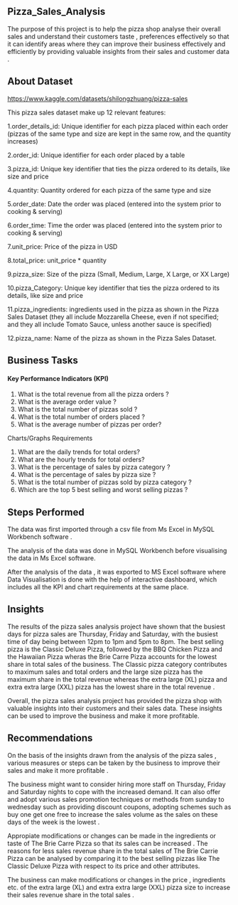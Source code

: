 ## Pizza_Sales_Analysis

The purpose of this project is to help the pizza shop analyse their overall sales and understand their customers taste , preferences effectively so that it can identify areas where they can improve their business effectively and efficiently by providing valuable insights from their sales and customer data .


## About Dataset

 https://www.kaggle.com/datasets/shilongzhuang/pizza-sales 

 This pizza sales dataset make up 12 relevant features:

1.order_details_id: Unique identifier for each pizza placed within each order (pizzas of the same type and size are kept in the same row, and the quantity increases)

2.order_id: Unique identifier for each order placed by a table


3.pizza_id: Unique key identifier that ties the pizza ordered to its details, like size and price

4.quantity: Quantity ordered for each pizza of the same type and size

5.order_date: Date the order was placed (entered into the system prior to cooking & serving)

6.order_time: Time the order was placed (entered into the system prior to cooking & serving)

7.unit_price: Price of the pizza in USD

8.total_price: unit_price * quantity

9.pizza_size: Size of the pizza (Small, Medium, Large, X Large, or XX Large)

10.pizza_Category: Unique key identifier that ties the pizza ordered to its details, like size and price

11.pizza_ingredients: ingredients used in the pizza as shown in the Pizza Sales Dataset (they all include Mozzarella Cheese, even if not specified; and they all include Tomato Sauce, unless another sauce is specified)

12.pizza_name: Name of the pizza as shown in the Pizza Sales Dataset.
 


## Business Tasks

#### Key Performance Indicators (KPI)

1. What is the total revenue from all the pizza orders ?
2. What is the average order value ?
3. What is the total number of pizzas sold ?
4. What is the total number of orders placed ?
5. What is the average number of pizzas per order?


Charts/Graphs Requirements 

1. What are the daily trends for total orders?
2. What are the hourly trends for total orders?
3. What is the percentage of sales by pizza category ?
4. What is the percentage of sales by pizza size ?
5. What is the total number of pizzas sold by pizza category ?
6. Which are the top 5 best selling and worst selling pizzas ?


## Steps Performed 

The data was first imported through a csv file from Ms Excel in MySQL Workbench software .

The analysis of the data was done in MySQL Workbench before visualising the data in Ms Excel software.

After the analysis of the data , it was exported to MS Excel software where Data Visualisation is done with the help of interactive dashboard, which includes all the KPI and chart requirements at the same place.



## Insights

The results of the pizza sales analysis project have shown that the busiest days for pizza sales are Thursday, Friday and Saturday, with the busiest time of day being between 12pm to 1pm and 5pm to 8pm. The best selling pizza is the Classic Deluxe Pizza, followed by the BBQ Chicken Pizza and the Hawaiian Pizza wheras the Brie Carre Pizza accounts for the lowest share in total sales of the business. The Classic pizza category contributes to maximum sales and total orders and the large size pizza has the maximum share in the total revenue whereas the extra large (XL) pizza and extra extra large (XXL) pizza has the lowest share in the total revenue .

Overall, the pizza sales analysis project has provided the pizza shop with valuable insights into their customers and their sales data. These insights can be used to improve the business and make it more profitable.


## Recommendations

On the basis of the insights drawn from the analysis of the pizza sales , various measures or steps can be taken by the business to improve their sales and make it more profitable .

The business might want to consider hiring more staff on Thursday, Friday and Saturday nights to cope with the increased demand. It can also offer and adopt various sales promotion techniques or methods from sunday to wednesday such as providing discount coupons, adopting schemes such as buy one get one free  to increase the sales volume as the sales on these days of the week is the lowest .

Appropiate modifications or changes can be made in the ingredients or taste of The Brie Carre Pizza so that its sales can be increased . The reasons for less sales revenue share in the total sales of The Brie Carrie Pizza can be analysed by comparing it to the best selling pizzas  like The Classic Deluxe Pizza with respect to its price and other attributes.

The business can make modifications or changes in the price , ingredients etc. of the extra large (XL) and extra extra large (XXL) pizza size to increase their sales revenue share in the total sales .


